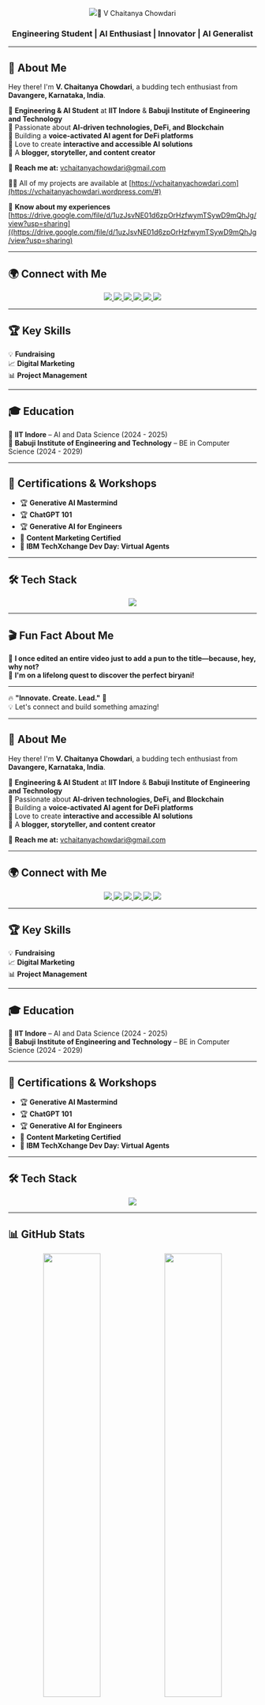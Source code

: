 <p align="center">
  <img src="<h1 align="center">🚀 V Chaitanya Chowdari</h1>
<h3 align="center">Engineering Student | AI Enthusiast | Innovator | AI Generalist</h3>

---

## 🌟 About Me
Hey there! I'm **V. Chaitanya Chowdari**, a budding tech enthusiast from **Davangere, Karnataka, India**.  

🔹 **Engineering & AI Student** at **IIT Indore** & **Babuji Institute of Engineering and Technology**  
🔹 Passionate about **AI-driven technologies, DeFi, and Blockchain**  
🔹 Building a **voice-activated AI agent for DeFi platforms**  
🔹 Love to create **interactive and accessible AI solutions**  
🔹 A **blogger, storyteller, and content creator**  

📩 **Reach me at:** vchaitanyachowdari@gmail.com  

👨‍💻 All of my projects are available at [https://vchaitanyachowdari.com](https://vchaitanyachowdari.wordpress.com/#)

📄 **Know about my experiences** [https://drive.google.com/file/d/1uzJsvNE01d6zpOrHzfwymTSywD9mQhJg/view?usp=sharing]((https://drive.google.com/file/d/1uzJsvNE01d6zpOrHzfwymTSywD9mQhJg/view?usp=sharing)

---

## 🌍 Connect with Me
<p align="center">
  <a href="https://www.linkedin.com/in/v-chaitanya-chowdari-bb3733202">
    <img src="https://img.shields.io/badge/LinkedIn-%230077B5.svg?style=for-the-badge&logo=linkedin&logoColor=white" />
  </a>
  <a href="https://x.com/vchaitanyachai?s=11">
    <img src="https://img.shields.io/badge/Twitter-%231DA1F2.svg?style=for-the-badge&logo=twitter&logoColor=white" />
  </a>
  <a href="https://www.instagram.com/vchaitanyachowdari?utm_source=qr">
    <img src="https://img.shields.io/badge/Instagram-%23E4405F.svg?style=for-the-badge&logo=instagram&logoColor=white" />
  </a>
  <a href="https://youtube.com/@vchaitanyachowdari3106?si=0V9wofOxkJ2d3iy_">
    <img src="https://img.shields.io/badge/YouTube-%23FF0000.svg?style=for-the-badge&logo=youtube&logoColor=white" />
  </a>
  <a href="https://join.skype.com/invite/rhdDvD257shN">
    <img src="https://img.shields.io/badge/Skype-%2300AFF0.svg?style=for-the-badge&logo=skype&logoColor=white" />
  </a>
  <a href="https://github.com/vchaitanyachowdari">
    <img src="https://img.shields.io/badge/GitHub-%23121011.svg?style=for-the-badge&logo=github&logoColor=white" />
  </a>
</p>

---

## 🏆 Key Skills  
💡 **Fundraising**  
📈 **Digital Marketing**  
📊 **Project Management**  

---

## 🎓 Education
📍 **IIT Indore** – AI and Data Science (2024 - 2025)  
📍 **Babuji Institute of Engineering and Technology** – BE in Computer Science (2024 - 2029)  

---

## 🏅 Certifications & Workshops
- 🏆 **Generative AI Mastermind**  
- 🏆 **ChatGPT 101**  
- 🏆 **Generative AI for Engineers**  
- 📜 **Content Marketing Certified**  
- 🏅 **IBM TechXchange Dev Day: Virtual Agents**  

---

## 🛠 Tech Stack
<p align="center">
  <img src="https://skillicons.dev/icons?i=js,ts,react,nextjs,nodejs,mongodb,mysql,sqlite,redux,express,git,tailwind,bootstrap,figma,postman,php" />
</p>

---

## 🎬 Fun Fact About Me
🎥 **I once edited an entire video just to add a pun to the title—because, hey, why not?**  
🍛 **I'm on a lifelong quest to discover the perfect biryani!**  

---

🔥 **"Innovate. Create. Lead."** 🚀  
💡 Let's connect and build something amazing!  

</p>

---

## 🌟 About Me
Hey there! I'm **V. Chaitanya Chowdari**, a budding tech enthusiast from **Davangere, Karnataka, India**.  

🔹 **Engineering & AI Student** at **IIT Indore** & **Babuji Institute of Engineering and Technology**  
🔹 Passionate about **AI-driven technologies, DeFi, and Blockchain**  
🔹 Building a **voice-activated AI agent for DeFi platforms**  
🔹 Love to create **interactive and accessible AI solutions**  
🔹 A **blogger, storyteller, and content creator**  

📩 **Reach me at:** vchaitanyachowdari@gmail.com  

---

## 🌍 Connect with Me
<p align="center">
  <a href="https://www.linkedin.com/in/v-chaitanya-chowdari-bb3733202">
    <img src="https://img.shields.io/badge/LinkedIn-%230077B5.svg?style=for-the-badge&logo=linkedin&logoColor=white" />
  </a>
  <a href="https://x.com/vchaitanyachai?s=11">
    <img src="https://img.shields.io/badge/Twitter-%231DA1F2.svg?style=for-the-badge&logo=twitter&logoColor=white" />
  </a>
  <a href="https://www.instagram.com/vchaitanyachowdari?utm_source=qr">
    <img src="https://img.shields.io/badge/Instagram-%23E4405F.svg?style=for-the-badge&logo=instagram&logoColor=white" />
  </a>
  <a href="https://youtube.com/@vchaitanyachowdari3106?si=0V9wofOxkJ2d3iy_">
    <img src="https://img.shields.io/badge/YouTube-%23FF0000.svg?style=for-the-badge&logo=youtube&logoColor=white" />
  </a>
  <a href="https://join.skype.com/invite/rhdDvD257shN">
    <img src="https://img.shields.io/badge/Skype-%2300AFF0.svg?style=for-the-badge&logo=skype&logoColor=white" />
  </a>
  <a href="https://github.com/vchaitanyachowdari">
    <img src="https://img.shields.io/badge/GitHub-%23121011.svg?style=for-the-badge&logo=github&logoColor=white" />
  </a>
</p>

---

## 🏆 Key Skills  
💡 **Fundraising**  
📈 **Digital Marketing**  
📊 **Project Management**  

---

## 🎓 Education
📍 **IIT Indore** – AI and Data Science (2024 - 2025)  
📍 **Babuji Institute of Engineering and Technology** – BE in Computer Science (2024 - 2029)  

---

## 🏅 Certifications & Workshops
- 🏆 **Generative AI Mastermind**  
- 🏆 **ChatGPT 101**  
- 🏆 **Generative AI for Engineers**  
- 📜 **Content Marketing Certified**  
- 🏅 **IBM TechXchange Dev Day: Virtual Agents**  

---

## 🛠 Tech Stack
<p align="center">
  <img src="https://skillicons.dev/icons?i=js,ts,react,nextjs,nodejs,mongodb,mysql,sqlite,redux,express,git,tailwind,bootstrap,figma,postman,php" />
</p>

---

## 📊 GitHub Stats
<p align="center">
  <img src="https://github-readme-stats.vercel.app/api?username=vchaitanyachowdari&show_icons=true&theme=radical" width="48%" />
  <img src="https://github-readme-streak-stats.herokuapp.com/?user=vchaitanyachowdari&theme=radical" width="48%" />
</p>

<p align="center">
  <img src="https://github-readme-stats.vercel.app/api/top-langs?username=vchaitanyachowdari&layout=compact&theme=radical" width="48%" />
</p>

---

## 🎬 Fun Fact About Me
🎥 **I once edited an entire video just to add a pun to the title—because, hey, why not?**  
🍛 **I'm on a lifelong quest to discover the perfect biryani!**  

---

🔥 **"Innovate. Create. Lead."** 🚀  
💡 Let's connect and build something amazing!  

---
